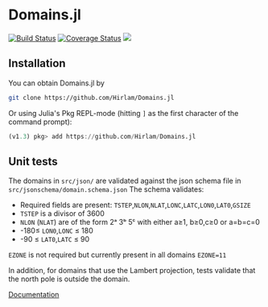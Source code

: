 Domains.jl
==========

[![Build Status](https://travis-ci.com/Hirlam/Domains.jl.svg?branch=master)](https://travis-ci.com/Hirlam/Domains.jl)
[![Coverage Status](https://coveralls.io/repos/github/Hirlam/Domains.jl/badge.svg?branch=master)](https://coveralls.io/github/Hirlam/Domains.jl?branch=master)
[![](https://img.shields.io/badge/docs-dev-blue.svg)](https://hirlam.github.io/Domains.jl/dev)

## Installation 

You can obtain Domains.jl by

```bash
git clone https://github.com/Hirlam/Domains.jl
```

Or using Julia's Pkg REPL-mode (hitting `]` as the first character of the command prompt):

```julia
(v1.3) pkg> add https://github.com/Hirlam/Domains.jl
```


## Unit tests

The domains in `src/json/` are validated against the json schema file in `src/jsonschema/domain.schema.json`
The schema validates:
 * Required  fields are present: `TSTEP`,`NLON`,`NLAT`,`LONC`,`LATC`,`LON0`,`LAT0`,`GSIZE`
 * `TSTEP` is a divisor of 3600
 * `NLON` (`NLAT`) are of the form 2ᵃ 3ᵇ 5ᶜ with either a≥1, b≥0,c≥0 or a=b=c=0
 * -180≤ `LON0`,`LONC` ≤ 180
 * -90 ≤ `LAT0`,`LATC` ≤ 90
 
 `EZONE` is not required but currently present in all domains `EZONE=11`
 
 In addition, for domains that use the Lambert projection, tests validate that the north pole is outside the domain. 

[Documentation](https://hirlam.github.io/Domains.jl/dev)


